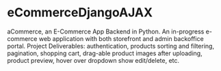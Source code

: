 # eCommerceDjangoAJAX
aCommerce, an E-Commerce App Backend in Python.
An in-progress e-commerce web application with both storefront and admin backoffice portal.
Project Deliverables: authentication, products sorting and filtering, pagination, shopping cart, drag-able product images after uploading, product preview, hover over dropdown show edit/delete, etc.
